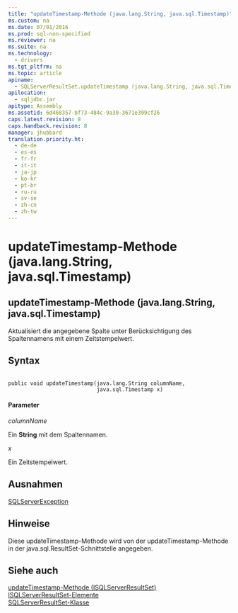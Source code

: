 ```yaml
---
title: "updateTimestamp-Methode (java.lang.String, java.sql.Timestamp)"
ms.custom: na
ms.date: 07/01/2016
ms.prod: sql-non-specified
ms.reviewer: na
ms.suite: na
ms.technology: 
  - drivers
ms.tgt_pltfrm: na
ms.topic: article
apiname: 
  - SQLServerResultSet.updateTimestamp (java.lang.String, java.sql.Timestamp)
apilocation: 
  - sqljdbc.jar
apitype: Assembly
ms.assetid: 6d468357-bf73-484c-9a30-3671e399cf26
caps.latest.revision: 8
caps.handback.revision: 8
manager: jhubbard
translation.priority.ht: 
  - de-de
  - es-es
  - fr-fr
  - it-it
  - ja-jp
  - ko-kr
  - pt-br
  - ru-ru
  - sv-se
  - zh-cn
  - zh-tw
---
```

# updateTimestamp-Methode (java.lang.String, java.sql.Timestamp)
    
## updateTimestamp\-Methode \(java.lang.String, java.sql.Timestamp\)  
 Aktualisiert die angegebene Spalte unter Berücksichtigung des Spaltennamens mit einem Zeitstempelwert.  
  
## Syntax  
  
```  
  
public void updateTimestamp(java.lang.String columnName,  
                            java.sql.Timestamp x)  
```  
  
#### Parameter  
 *columnName*  
  
 Ein **String** mit dem Spaltennamen.  
  
 *x*  
  
 Ein Zeitstempelwert.  
  
## Ausnahmen  
 [SQLServerException](../content/SQLServerException-Class.md)  
  
## Hinweise  
 Diese updateTimestamp\-Methode wird von der updateTimestamp\-Methode in der java.sql.ResultSet\-Schnittstelle angegeben.  
  
## Siehe auch  
 [updateTimestamp-Methode &#40;ISQLServerResultSet&#41;](../content/updateTimestamp-Method--SQLServerResultSet-.md)   
 [ISQLServerResultSet-Elemente](../content/SQLServerResultSet-Members.md)   
 [SQLServerResultSet-Klasse](../content/SQLServerResultSet-Class.md)  
  
  